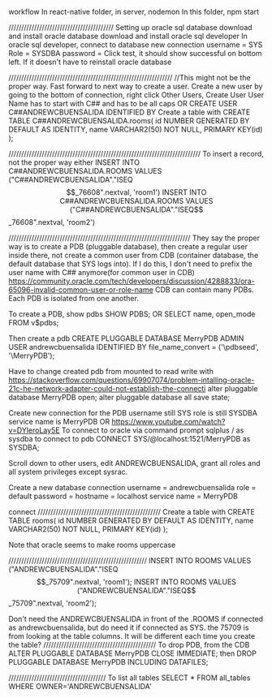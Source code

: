 workflow
In react-native folder, in server,
    nodemon
In this folder,
    npm start

/////////////////////////////////////////
Setting up oracle sql database
download and install oracle database
download and install oracle sql developer
In oracle sql developer, connect to database
    new connection
    username = SYS
    Role = SYSDBA
    password = <password>
Click test, it should show successful on bottom left. If it doesn't have to reinstall oracle database

////////////////////////////////////////////////////////////////
//This might not be the proper way. Fast forward to next way to create a user.
Create a new user by going to the bottom of connection, right click Other Users, Create User
User Name has to start with C## and has to be all caps
OR
    CREATE USER C##ANDREWCBUENSALIDA
        IDENTIFIED BY <password>
Create a table with 
    CREATE TABLE C##ANDREWCBUENSALIDA.rooms(
        id NUMBER GENERATED BY DEFAULT AS IDENTITY,
        name VARCHAR2(50) NOT NULL,
        PRIMARY KEY(id)
    );

///////////////////////////////////////////////////////////////////////////
To insert a record, not the proper way either
    INSERT INTO C##ANDREWCBUENSALIDA.ROOMS VALUES ("C##ANDREWCBUENSALIDA"."ISEQ$$_76608".nextval, 'room1')
    INSERT INTO C##ANDREWCBUENSALIDA.ROOMS VALUES ("C##ANDREWCBUENSALIDA"."ISEQ$$_76608".nextval, 'room2')

///////////////////////////////////////////////////////////////////////
They say the proper way is to create a PDB (pluggable database), then create a regular user inside there, not create a common user from CDB (container database, the default database that SYS logs into). If I do this, I don't need to prefix the user name with C## anymore(for common user in CDB) https://community.oracle.com/tech/developers/discussion/4288833/ora-65096-invalid-common-user-or-role-name
CDB can contain many PDBs. Each PDB is isolated from one another. 

To create a PDB, show pdbs
    SHOW PDBS;
    OR
    SELECT name, open_mode FROM v$pdbs;

Then create a pdb
    CREATE PLUGGABLE DATABASE MerryPDB
    ADMIN USER andrewcbuensalida IDENTIFIED BY <password>
    file_name_convert = ('\pdbseed\', '\MerryPDB\');

Have to change created pdb from mounted to read write with https://stackoverflow.com/questions/69907074/problem-intalling-oracle-21c-he-network-adapter-could-not-establish-the-connecti
    alter pluggable database MerryPDB open;
    alter pluggable database all save state;

Create new connection for the PDB
    username still SYS
    role is still SYSDBA
    service name is MerryPDB
OR https://www.youtube.com/watch?v=DYleroLay5E
To connect to oracle via command prompt
    sqlplus / as sysdba
to connect to pdb
    CONNECT SYS/<password>@localhost:1521/MerryPDB as SYSDBA;

Scroll down to other users, edit ANDREWCBUENSALIDA, grant all roles and all system privileges except sysrac. 

Create a new database connection
    username = andrewcbuensalida
    role = default
    password =<password>
    hostname = localhost
    service name = MerryPDB

connect
////////////////////////////////////////////////
Create a table with 
    CREATE TABLE rooms(
        id NUMBER GENERATED BY DEFAULT AS IDENTITY,
        name VARCHAR2(50) NOT NULL,
        PRIMARY KEY(id)
    );

Note that oracle seems to make rooms uppercase

//////////////////////////////////////////////////////
    INSERT INTO ROOMS VALUES ("ANDREWCBUENSALIDA"."ISEQ$$_75709".nextval, 'room1');
    INSERT INTO ROOMS VALUES ("ANDREWCBUENSALIDA"."ISEQ$$_75709".nextval, 'room2');

Don't need the ANDREWCBUENSALIDA in front of the .ROOMS if connected as andrewcbuensalida, but do need it if connected as SYS.
the 75709 is from looking at the table columns. It will be different each time you create the table?
////////////////////////////////////////////
To drop PDB, from the CDB
    ALTER PLUGGABLE DATABASE MerryPDB CLOSE IMMEDIATE;
then
    DROP PLUGGABLE DATABASE MerryPDB
        INCLUDING DATAFILES;


//////////////////////////////////////
To list all tables
    SELECT
        *
    FROM
        all_tables
    WHERE 
        OWNER='ANDREWCBUENSALIDA'